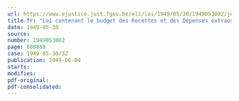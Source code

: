 ```yaml
---
url: https://www.ejustice.just.fgov.be/eli/loi/1949/05/30/1949053002/justel
title-fr: "Loi contenant le budget des Recettes et des Dépenses extraordinaires pour l'exercice 1949"
date: 1949-05-30
source:
number: 1949053002
page: 888888
case: 1949-05-30/32
publication: 1949-06-04
starts:
modifies:
pdf-original:
pdf-consolidated:
---
```


